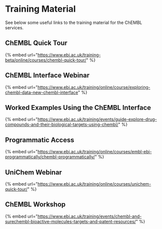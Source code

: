 # Training Material

See below some useful links to the training material for the ChEMBL services.

## ChEMBL Quick Tour

{% embed url="https://www.ebi.ac.uk/training-beta/online/courses/chembl-quick-tour/" %}

## ChEMBL Interface Webinar

{% embed url="https://www.ebi.ac.uk/training/online/course/exploring-chembl-data-new-chembl-interface" %}

## Worked Examples Using the ChEMBL Interface

{% embed url="https://www.ebi.ac.uk/training/events/guide-explore-drug-compounds-and-their-biological-targets-using-chembl/" %}

## Programmatic Access

{% embed url="https://www.ebi.ac.uk/training/online/courses/embl-ebi-programmatically/chembl-programmatically/" %}

## UniChem Webinar

{% embed url="https://www.ebi.ac.uk/training/online/courses/unichem-quick-tour/" %}

## ChEMBL Workshop

{% embed url="https://www.ebi.ac.uk/training/events/chembl-and-surechembl-bioactive-molecules-targets-and-patent-resources/" %}
